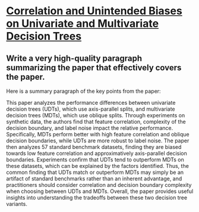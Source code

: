 # [Correlation and Unintended Biases on Univariate and Multivariate   Decision Trees](https://arxiv.org/abs/2312.01884)

## Write a very high-quality paragraph summarizing the paper that effectively covers the paper.

 Here is a summary paragraph of the key points from the paper:

This paper analyzes the performance differences between univariate decision trees (UDTs), which use axis-parallel splits, and multivariate decision trees (MDTs), which use oblique splits. Through experiments on synthetic data, the authors find that feature correlation, complexity of the decision boundary, and label noise impact the relative performance. Specifically, MDTs perform better with high feature correlation and oblique decision boundaries, while UDTs are more robust to label noise. The paper then analyzes 57 standard benchmark datasets, finding they are biased towards low feature correlation and approximatively axis-parallel decision boundaries. Experiments confirm that UDTs tend to outperform MDTs on these datasets, which can be explained by the factors identified. Thus, the common finding that UDTs match or outperform MDTs may simply be an artifact of standard benchmarks rather than an inherent advantage, and practitioners should consider correlation and decision boundary complexity when choosing between UDTs and MDTs. Overall, the paper provides useful insights into understanding the tradeoffs between these two decision tree variants.
